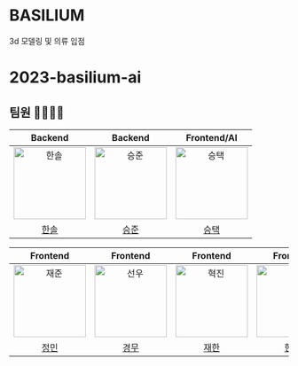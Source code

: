 # BASILIUM
3d 모델링 및 의류 입점

# 2023-basilium-ai

## 팀원 👨‍👨‍👧‍👧

|                                       Backend                                        |                                       Backend                                        |                                       Frontend/AI                                        |
|:-------------------------------------------------------------------------------------:|:-------------------------------------------------------------------------------------:|:-------------------------------------------------------------------------------------:|
| <img src="https://avatars.githubusercontent.com/u/79046106?v=4" width=130px alt="한솔"> | <img src="https://avatars.githubusercontent.com/u/79046106?v=4" width=130px alt="승준"> | <img src="https://avatars.githubusercontent.com/u/79046106?v=4" width=130px alt="승택"> |
|                          [한솔](https://github.com/pjhcsols)                           |                            [승준](https://github.com/)                            |                         [승택](https://github.com/)                          |

|                                        Frontend                                         |                                        Frontend                                         |                                        Frontend                                         |                                        Frontend                                        |
|:--------------------------------------------------------------------------------------:|:--------------------------------------------------------------------------------------:|:--------------------------------------------------------------------------------------:|:-------------------------------------------------------------------------------------:|
| <img src="https://avatars.githubusercontent.com/u/79046106?v=4" width=130px alt="재준"/> | <img src="https://avatars.githubusercontent.com/u/79046106?v=4" width=130px alt="선우"/> | <img src="https://avatars.githubusercontent.com/u/91522259?v=4" width=130px alt="혁진"/> | <img src="https://avatars.githubusercontent.com/u/79046106?v=4" width=130px alt="현준"> |
|                             [정민](https://github.com/)                             |                          [경무](https://github.com/)                          |                           [재한](https://github.com/)                           |                           [현준](https://github.com/)                           | 

<br><br><br>
